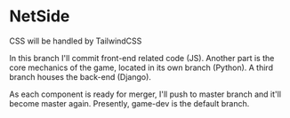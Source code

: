 # NetSide

CSS will be handled by TailwindCSS

In this branch I'll commit front-end related code (JS). Another part is the core mechanics of the game, located in its own branch (Python). A third branch houses the back-end (Django).

As each component is ready for merger, I'll push to master branch and it'll become master again. Presently, game-dev is the default branch.
